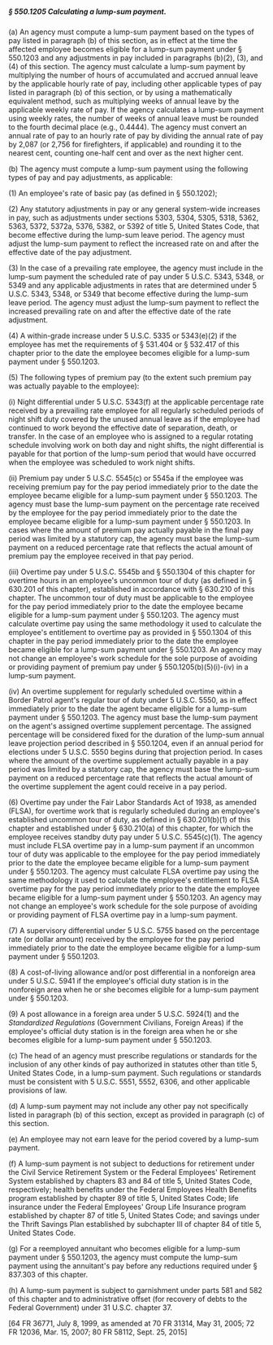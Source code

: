 ##### § 550.1205 Calculating a lump-sum payment. #####

(a) An agency must compute a lump-sum payment based on the types of pay listed in paragraph (b) of this section, as in effect at the time the affected employee becomes eligible for a lump-sum payment under § 550.1203 and any adjustments in pay included in paragraphs (b)(2), (3), and (4) of this section. The agency must calculate a lump-sum payment by multiplying the number of hours of accumulated and accrued annual leave by the applicable hourly rate of pay, including other applicable types of pay listed in paragraph (b) of this section, or by using a mathematically equivalent method, such as multiplying weeks of annual leave by the applicable weekly rate of pay. If the agency calculates a lump-sum payment using weekly rates, the number of weeks of annual leave must be rounded to the fourth decimal place (e.g., 0.4444). The agency must convert an annual rate of pay to an hourly rate of pay by dividing the annual rate of pay by 2,087 (or 2,756 for firefighters, if applicable) and rounding it to the nearest cent, counting one-half cent and over as the next higher cent.

(b) The agency must compute a lump-sum payment using the following types of pay and pay adjustments, as applicable:

(1) An employee's rate of basic pay (as defined in § 550.1202);

(2) Any statutory adjustments in pay or any general system-wide increases in pay, such as adjustments under sections 5303, 5304, 5305, 5318, 5362, 5363, 5372, 5372a, 5376, 5382, or 5392 of title 5, United States Code, that become effective during the lump-sum leave period. The agency must adjust the lump-sum payment to reflect the increased rate on and after the effective date of the pay adjustment.

(3) In the case of a prevailing rate employee, the agency must include in the lump-sum payment the scheduled rate of pay under 5 U.S.C. 5343, 5348, or 5349 and any applicable adjustments in rates that are determined under 5 U.S.C. 5343, 5348, or 5349 that become effective during the lump-sum leave period. The agency must adjust the lump-sum payment to reflect the increased prevailing rate on and after the effective date of the rate adjustment.

(4) A within-grade increase under 5 U.S.C. 5335 or 5343(e)(2) if the employee has met the requirements of § 531.404 or § 532.417 of this chapter prior to the date the employee becomes eligible for a lump-sum payment under § 550.1203.

(5) The following types of premium pay (to the extent such premium pay was actually payable to the employee):

(i) Night differential under 5 U.S.C. 5343(f) at the applicable percentage rate received by a prevailing rate employee for all regularly scheduled periods of night shift duty covered by the unused annual leave as if the employee had continued to work beyond the effective date of separation, death, or transfer. In the case of an employee who is assigned to a regular rotating schedule involving work on both day and night shifts, the night differential is payable for that portion of the lump-sum period that would have occurred when the employee was scheduled to work night shifts.

(ii) Premium pay under 5 U.S.C. 5545(c) or 5545a if the employee was receiving premium pay for the pay period immediately prior to the date the employee became eligible for a lump-sum payment under § 550.1203. The agency must base the lump-sum payment on the percentage rate received by the employee for the pay period immediately prior to the date the employee became eligible for a lump-sum payment under § 550.1203. In cases where the amount of premium pay actually payable in the final pay period was limited by a statutory cap, the agency must base the lump-sum payment on a reduced percentage rate that reflects the actual amount of premium pay the employee received in that pay period.

(iii) Overtime pay under 5 U.S.C. 5545b and § 550.1304 of this chapter for overtime hours in an employee's uncommon tour of duty (as defined in § 630.201 of this chapter), established in accordance with § 630.210 of this chapter. The uncommon tour of duty must be applicable to the employee for the pay period immediately prior to the date the employee became eligible for a lump-sum payment under § 550.1203. The agency must calculate overtime pay using the same methodology it used to calculate the employee's entitlement to overtime pay as provided in § 550.1304 of this chapter in the pay period immediately prior to the date the employee became eligible for a lump-sum payment under § 550.1203. An agency may not change an employee's work schedule for the sole purpose of avoiding or providing payment of premium pay under § 550.1205(b)(5)(i)-(iv) in a lump-sum payment.

(iv) An overtime supplement for regularly scheduled overtime within a Border Patrol agent's regular tour of duty under 5 U.S.C. 5550, as in effect immediately prior to the date the agent became eligible for a lump-sum payment under § 550.1203. The agency must base the lump-sum payment on the agent's assigned overtime supplement percentage. The assigned percentage will be considered fixed for the duration of the lump-sum annual leave projection period described in § 550.1204, even if an annual period for elections under 5 U.S.C. 5550 begins during that projection period. In cases where the amount of the overtime supplement actually payable in a pay period was limited by a statutory cap, the agency must base the lump-sum payment on a reduced percentage rate that reflects the actual amount of the overtime supplement the agent could receive in a pay period.

(6) Overtime pay under the Fair Labor Standards Act of 1938, as amended (FLSA), for overtime work that is regularly scheduled during an employee's established uncommon tour of duty, as defined in § 630.201(b)(1) of this chapter and established under § 630.210(a) of this chapter, for which the employee receives standby duty pay under 5 U.S.C. 5545(c)(1). The agency must include FLSA overtime pay in a lump-sum payment if an uncommon tour of duty was applicable to the employee for the pay period immediately prior to the date the employee became eligible for a lump-sum payment under § 550.1203. The agency must calculate FLSA overtime pay using the same methodology it used to calculate the employee's entitlement to FLSA overtime pay for the pay period immediately prior to the date the employee became eligible for a lump-sum payment under § 550.1203. An agency may not change an employee's work schedule for the sole purpose of avoiding or providing payment of FLSA overtime pay in a lump-sum payment.

(7) A supervisory differential under 5 U.S.C. 5755 based on the percentage rate (or dollar amount) received by the employee for the pay period immediately prior to the date the employee became eligible for a lump-sum payment under § 550.1203.

(8) A cost-of-living allowance and/or post differential in a nonforeign area under 5 U.S.C. 5941 if the employee's official duty station is in the nonforeign area when he or she becomes eligible for a lump-sum payment under § 550.1203.

(9) A post allowance in a foreign area under 5 U.S.C. 5924(1) and the *Standardized Regulations* (Government Civilians, Foreign Areas) if the employee's official duty station is in the foreign area when he or she becomes eligible for a lump-sum payment under § 550.1203.

(c) The head of an agency must prescribe regulations or standards for the inclusion of any other kinds of pay authorized in statutes other than title 5, United States Code, in a lump-sum payment. Such regulations or standards must be consistent with 5 U.S.C. 5551, 5552, 6306, and other applicable provisions of law.

(d) A lump-sum payment may not include any other pay not specifically listed in paragraph (b) of this section, except as provided in paragraph (c) of this section.

(e) An employee may not earn leave for the period covered by a lump-sum payment.

(f) A lump-sum payment is not subject to deductions for retirement under the Civil Service Retirement System or the Federal Employees' Retirement System established by chapters 83 and 84 of title 5, United States Code, respectively; health benefits under the Federal Employees Health Benefits program established by chapter 89 of title 5, United States Code; life insurance under the Federal Employees' Group Life Insurance program established by chapter 87 of title 5, United States Code; and savings under the Thrift Savings Plan established by subchapter III of chapter 84 of title 5, United States Code.

(g) For a reemployed annuitant who becomes eligible for a lump-sum payment under § 550.1203, the agency must compute the lump-sum payment using the annuitant's pay before any reductions required under § 837.303 of this chapter.

(h) A lump-sum payment is subject to garnishment under parts 581 and 582 of this chapter and to administrative offset (for recovery of debts to the Federal Government) under 31 U.S.C. chapter 37.

[64 FR 36771, July 8, 1999, as amended at 70 FR 31314, May 31, 2005; 72 FR 12036, Mar. 15, 2007; 80 FR 58112, Sept. 25, 2015]